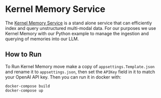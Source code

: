 # Kernel Memory Service

The [Kernel Memory Service](https://github.com/microsoft/kernel-memory) is a stand alone service that can efficiently index and query unstructured multi-modal data. For our purposes we use Kernel Memory
with our Python example to manage the ingestion and querying of memories into our LLM.

## How to Run

To Run Kernel Memory move make a copy of `appsettings.Template.json` and rename it to `appsettings.json`, then set the `APIKey` field in it to match your OpenAI API key. Then you can run it in docker with:

```
docker-compose build
docker-compose up
```